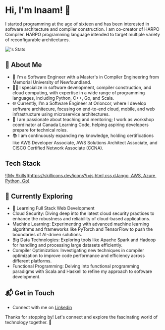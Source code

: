 # Hi, I'm Inaam! 👋

I started programming at the age of sixteen and has been interested in software architecture and compiler construction. I am co-creator of HARPO Compiler. HARPO programming language intended to target multiple variety of reconfigurable architectures.

![<username>'s Stats](https://github-readme-stats.vercel.app/api?username=<username>&theme=vue-dark&show_icons=true&hide_border=true&count_private=true)

## 🚀 About Me

- 🔭 I'm a Software Engineer with a Master's in Compiler Engineering from Memorial University of Newfoundland.
- 🧑‍💻 I specialize in software development, compiler construction, and cloud computing, with expertise in a wide range of programming languages, including Python, C++, Go, and Scala.
- 🌐 Currently, I’m a Software Engineer at Orioncor, where I develop software architecure, focusing on end-to-end cloud, mobile, and web infrastructure using microservice architectures.
- 📝 I am passionate about teaching and mentoring; I work as workshop coordinator at Canada Learning Code, helping aspiring developers prepare for technical roles.
- 📚 I am continuously expanding my knowledge, holding certifications like AWS Developer Associate, AWS Solutions Architect Associate, and CISCO Certified Network Associate (CCNA).


## Tech Stack
[![My Skills](https://skillicons.dev/icons?i=js,html,css,dJango, AWS, Azure, Python, Go)](https://skillicons.dev)

## 🌱 Currently Exploring

- 🚀 Learning Full Stack Web Development
- Cloud Security: Diving deep into the latest cloud security practices to enhance the robustness and reliability of cloud-based applications.
- Machine Learning: Experimenting with advanced machine learning algorithms and frameworks like PyTorch and TensorFlow to push the boundaries of AI-driven solutions.
- Big Data Technologies: Exploring tools like Apache Spark and Hadoop for handling and processing large datasets efficiently.
- Compiler Optimization: Investigating new techniques in compiler optimization to improve code performance and efficiency across different platforms.
- Functional Programming: Delving into functional programming paradigms with Scala and Haskell to refine my approach to software development.

## 📬 Get in Touch

- Connect with me on [Linkedin](https://www.linkedin.com/in/inaam-ahmed/)

Thanks for stopping by! Let's connect and explore the fascinating world of technology together. 🚀
